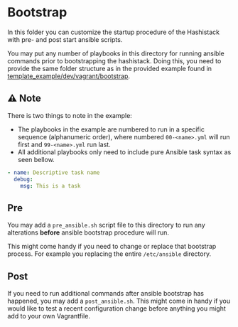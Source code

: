 # Bootstrap
In this folder you can customize the startup procedure of the Hashistack with pre- and post start ansible scripts.

You may put any number of playbooks in this directory for running ansible commands prior to bootstrapping the hashistack.
Doing this, you need to provide the same folder structure as in the provided example found in [template_example/dev/vagrant/bootstrap](https://github.com/Skatteetaten/vagrant-hashistack-template/tree/master/template_example/dev/vagrant/bootstrap).

## :warning: Note
There is two things to note in the example:
- The playbooks in the example are numbered to run in a specific sequence (alphanumeric order), where numbered `00-<name>.yml` will run first and `99-<name>.yml` run last.
- All additional playbooks only need to include pure Ansible task syntax as seen bellow.

```yaml
- name: Descriptive task name
  debug:
    msg: This is a task
```

## Pre
You may add a `pre_ansible.sh` script file to this directory to run any alterations **before** ansible bootstrap procedure will run.

This might come handy if you need to change or replace that bootstrap process. For example you replacing the entire `/etc/ansible` directory.

## Post
If you need to run additional commands after ansible bootstrap has happened, you may add a `post_ansible.sh`.
This might come in handy if you would like to test a recent configuration change before anything you might add to your own Vagrantfile.
